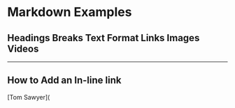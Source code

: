 # Markdown Examples
## Headings Breaks Text Format Links Images Videos
***

## How to Add an In-line link

[Tom Sawyer](













